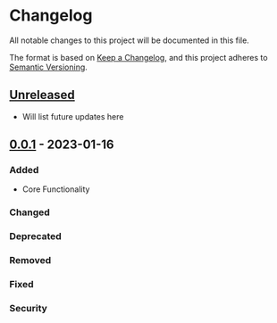 # Changelog

All notable changes to this project will be documented in this file.

The format is based on [Keep a Changelog],
and this project adheres to [Semantic Versioning].

## [Unreleased]

- Will list future updates here

## [0.0.1] - 2023-01-16

### Added

- Core Functionality

### Changed

### Deprecated

### Removed

### Fixed

### Security

<!-- Links -->
[keep a changelog]: https://keepachangelog.com/en/1.0.0/
[semantic versioning]: https://semver.org/spec/v2.0.0.html

<!-- Versions -->
[unreleased]: https://github.com/octodiscord/crypto-bot/compare/v0.0.1...MAIN
[0.0.1]: https://github.com/octodiscord/crypto-bot/releases/tag/v0.0.1
